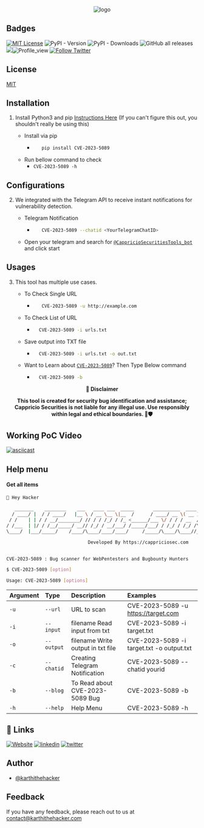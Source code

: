 
<div align="center">
  <img src="https://blogs.cappriciosec.com/uploaders/CVE-2023-5089.png" alt="logo">
</div>


## Badges



[![MIT License](https://img.shields.io/badge/License-MIT-green.svg)](https://choosealicense.com/licenses/mit/)
![PyPI - Version](https://img.shields.io/pypi/v/CVE-2023-5089)
![PyPI - Downloads](https://img.shields.io/pypi/dm/CVE-2023-5089)
![GitHub all releases](https://img.shields.io/github/downloads/Cappricio-Securities/CVE-2023-5089/total)
<a href="https://github.com/Cappricio-Securities/CVE-2023-5089/releases/"><img src="https://img.shields.io/github/release/Cappricio-Securities/CVE-2023-5089"></a>![Profile_view](https://komarev.com/ghpvc/?username=Cappricio-Securities&label=Profile%20views&color=0e75b6&style=flat)
[![Follow Twitter](https://img.shields.io/twitter/follow/cappricio_sec?style=social)](https://twitter.com/cappricio_sec)
<p align="center">

<p align="center">







## License

[MIT](https://choosealicense.com/licenses/mit/)



## Installation 

1. Install Python3 and pip [Instructions Here](https://www.python.org/downloads/) (If you can't figure this out, you shouldn't really be using this)

   - Install via pip
     - ```bash
          pip install CVE-2023-5089 
        ```
   - Run bellow command to check
     - `CVE-2023-5089 -h`

## Configurations 
2. We integrated with the Telegram API to receive instant notifications for vulnerability detection.
   
   - Telegram Notification
     - ```bash
          CVE-2023-5089 --chatid <YourTelegramChatID>
        ```
   - Open your telegram and search for [`@CappricioSecuritiesTools_bot`](https://web.telegram.org/k/#@CappricioSecuritiesTools_bot) and click start

## Usages 
3. This tool has multiple use cases.
   
   - To Check Single URL
     - ```bash
          CVE-2023-5089 -u http://example.com 
        ```
   - To Check List of URL 
      - ```bash
          CVE-2023-5089 -i urls.txt 
        ```
   - Save output into TXT file
      - ```bash
          CVE-2023-5089 -i urls.txt -o out.txt
        ```
   - Want to Learn about [`CVE-2023-5089`](https://blogs.cappriciosec.com/cve/161/The%20WordPress%20Login%20Bypass%20in%20Defender%20Security%20Plugin%20(CVE-2023-5089))? Then Type Below command
      - ```bash
          CVE-2023-5089 -b
        ```
     
<p align="center">
  <b>🚨 Disclaimer</b>
  
</p>
<p align="center">
<b>This tool is created for security bug identification and assistance; Cappricio Securities is not liable for any illegal use. 
  Use responsibly within legal and ethical boundaries. 🔐🛡️</b></p>


## Working PoC Video

[![asciicast](https://blogs.cappriciosec.com/uploaders/Screenshot%202024-05-29%20at%2011.27.16%20AM.png)](https://asciinema.org/a/08XLxzsqKKPfGf284lmqisglp)




## Help menu

#### Get all items

```bash
👋 Hey Hacker
                                                                             v1.0
   _______    ________    ___   ____ ___  _____       __________  ____  ____
  / ____/ |  / / ____/   |__ \ / __ \__ \|__  /      / ____/ __ \( __ )/ __ \
 / /    | | / / __/________/ // / / /_/ / /_ <______/___ \/ / / / __  / /_/ /
/ /___  | |/ / /__/_____/ __// /_/ / __/___/ /_____/___/ / /_/ / /_/ /\__, /
\____/  |___/_____/    /____/\____/____/____/     /_____/\____/\____//____/

                              Developed By https://cappriciosec.com
                

CVE-2023-5089 : Bug scanner for WebPentesters and Bugbounty Hunters 

$ CVE-2023-5089 [option]

Usage: CVE-2023-5089 [options]
```


| Argument | Type     | Description                | Examples |
| :-------- | :------- | :------------------------- | :------------------------- |
| `-u` | `--url` | URL to scan | CVE-2023-5089 -u https://target.com |
| `-i` | `--input` | filename Read input from txt  | CVE-2023-5089 -i target.txt | 
| `-o` | `--output` | filename Write output in txt file | CVE-2023-5089 -i target.txt -o output.txt |
| `-c` | `--chatid` | Creating Telegram Notification | CVE-2023-5089 --chatid yourid |
| `-b` | `--blog` | To Read about CVE-2023-5089 Bug | CVE-2023-5089 -b |
| `-h` | `--help` | Help Menu | CVE-2023-5089 -h |



## 🔗 Links
[![Website](https://img.shields.io/badge/my_portfolio-000?style=for-the-badge&logo=ko-fi&logoColor=white)](https://cappriciosec.com/)
[![linkedin](https://img.shields.io/badge/linkedin-0A66C2?style=for-the-badge&logo=linkedin&logoColor=white)](https://www.linkedin.com/in/karthikeyan--v/)
[![twitter](https://img.shields.io/badge/twitter-1DA1F2?style=for-the-badge&logo=twitter&logoColor=white)](https://twitter.com/karthithehacker)



## Author

- [@karthithehacker](https://github.com/karthi-the-hacker/)



## Feedback

If you have any feedback, please reach out to us at contact@karthithehacker.com
